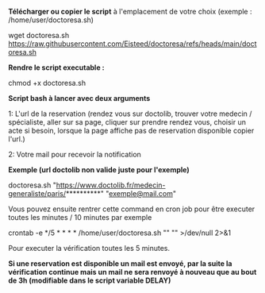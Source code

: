 **Télécharger ou copier le script** à l'emplacement de votre choix (exemple : /home/user/doctoresa.sh)

wget doctoresa.sh https://raw.githubusercontent.com/Eisteed/doctoresa/refs/heads/main/doctoresa.sh


**Rendre le script executable :**

chmod +x doctoresa.sh


**Script bash à lancer avec deux arguments**

1: L'url de la reservation (rendez vous sur doctolib, trouver votre medecin / spécialiste, aller sur sa page, cliquer sur prendre rendez vous, choisir un acte si besoin, lorsque la page affiche pas de reservation disponible copier l'url.)

2: Votre mail pour recevoir la notification


**Exemple (url doctolib non valide juste pour l'exemple)**

doctoresa.sh "https://www.doctolib.fr/medecin-generaliste/paris/**********" "exemple@mail.com"

Vous pouvez ensuite rentrer cette command en cron job pour être executer toutes les minutes / 10 minutes par exemple

crontab -e
*/5 * * * * /home/user/doctoresa.sh "" "" >/dev/null 2>&1

Pour executer la vérification toutes les 5 minutes.


**Si une reservation est disponible un mail est envoyé, par la suite la vérification continue mais un mail ne sera renvoyé à nouveau que au bout de 3h (modifiable dans le script variable DELAY)**
